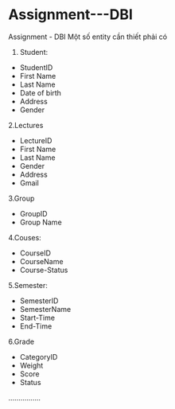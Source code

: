 # Assignment---DBI
Assignment - DBI
Một số entity cần thiết phải có

1. Student:
- StudentID
- First Name
- Last Name
- Date of birth
- Address
- Gender

2.Lectures
- LectureID
- First Name
- Last Name
- Gender
- Address
- Gmail

3.Group
- GroupID
- Group Name

4.Couses:
- CourseID
- CourseName
- Course-Status

5.Semester:
- SemesterID
- SemesterName
- Start-Time
- End-Time

6.Grade
- CategoryID
- Weight
- Score
- Status

................





 
